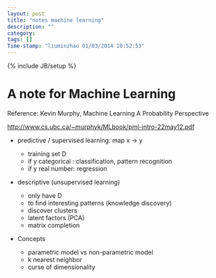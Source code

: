 ```yaml
---
layout: post
title: "notes machine learning"
description: ""
category:
tags: []
Time-stamp: "liuminzhao 01/03/2014 10:52:53"
---
```

{% include JB/setup %}

A note for Machine Learning
===============

Reference: Kevin Murphy, Machine Learning A Probability Perspective

<http://www.cs.ubc.ca/~murphyk/MLbook/pml-intro-22may12.pdf>

- predictive / supervised learning: map x -> y
  - training set D
  - if y categorical : classification, pattern recognition
  - if y real number: regression

- descriptive (unsupervised learning)
  - only have D
  - to find interesting patterns (knowledge discovery)
  - discover clusters
  - latent factors (PCA)
  - matrix completion
- Concepts
  - parametric model vs non-parametric model
  - k nearest neighbor
  - curse of dimensionality
